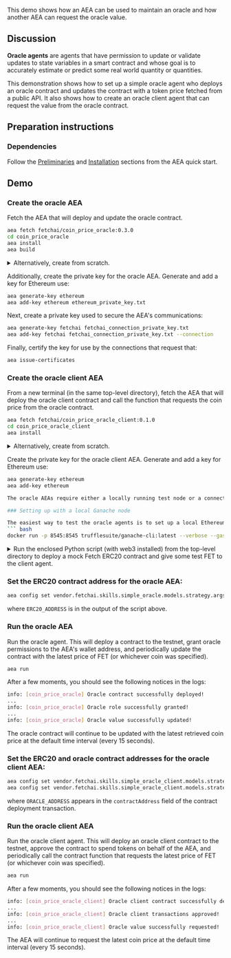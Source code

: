 This demo shows how an AEA can be used to maintain an oracle and how another AEA can request the oracle value.

## Discussion

**Oracle agents** are agents that have permission to update or validate updates to state variables in a smart contract and whose goal is to accurately estimate or predict some real world quantity or quantities.

This demonstration shows how to set up a simple oracle agent who deploys an oracle contract and updates the contract with a token price fetched from a public API. It also shows how to create an oracle client agent that can request the value from the oracle contract. 

## Preparation instructions
 
### Dependencies

Follow the <a href="../quickstart/#preliminaries">Preliminaries</a> and <a href="../quickstart/#installation">Installation</a> sections from the AEA quick start.

## Demo

### Create the oracle AEA

Fetch the AEA that will deploy and update the oracle contract.

``` bash
aea fetch fetchai/coin_price_oracle:0.3.0
cd coin_price_oracle
aea install
aea build
```

<details><summary>Alternatively, create from scratch.</summary>
<p>

Create the AEA that will deploy the contract.

``` bash
aea create coin_price_oracle
cd coin_price_oracle
aea add connection fetchai/http_client:0.16.0
aea add connection fetchai/ledger:0.12.0
aea add connection fetchai/p2p_libp2p:0.14.0
aea add skill fetchai/coin_price:0.3.0
aea add skill fetchai/simple_oracle:0.3.0
aea install
aea config set agent.default_connection fetchai/p2p_libp2p:0.14.0
```

Then update the agent configuration with the default routing and cert requests:
``` bash
aea config set --type dict agent.default_routing \
'{
"fetchai/contract_api:0.10.0": "fetchai/ledger:0.12.0",
"fetchai/http:0.11.0": "fetchai/http_client:0.16.0",
"fetchai/ledger_api:0.9.0": "fetchai/ledger:0.12.0"
}'
aea config set --type list vendor.fetchai.connections.p2p_libp2p.cert_requests \
'[{"identifier": "acn", "ledger_id": "ethereum", "not_after": "2022-01-01", "not_before": "2021-01-01", "public_key": "fetchai", "save_path": ".certs/conn_cert.txt"}]'
```

And change the default ledger:
``` bash
aea config set agent.default_ledger ethereum
```

</p>
</details>

Additionally, create the private key for the oracle AEA. Generate and add a key for Ethereum use:

``` bash
aea generate-key ethereum
aea add-key ethereum ethereum_private_key.txt
```

Next, create a private key used to secure the AEA's communications:
``` bash
aea generate-key fetchai fetchai_connection_private_key.txt
aea add-key fetchai fetchai_connection_private_key.txt --connection
```

Finally, certify the key for use by the connections that request that:
``` bash
aea issue-certificates
```

### Create the oracle client AEA

From a new terminal (in the same top-level directory), fetch the AEA that will deploy the oracle client contract and call the function that requests the coin price from the oracle contract.

``` bash
aea fetch fetchai/coin_price_oracle_client:0.1.0
cd coin_price_oracle_client
aea install
```

<details><summary>Alternatively, create from scratch.</summary>
<p>

Create the AEA that will deploy the contract.

``` bash
aea create coin_price_oracle
cd coin_price_oracle
aea add connection fetchai/http_client:0.16.0
aea add connection fetchai/ledger:0.12.0
aea add skill fetchai/simple_oracle_client:0.2.0
aea install
aea config set agent.default_connection fetchai/ledger:0.12.0
```

Then update the agent configuration with the default routing:
``` bash
aea config set --type dict agent.default_routing \
'{
"fetchai/contract_api:0.10.0": "fetchai/ledger:0.12.0",
"fetchai/http:0.11.0": "fetchai/http_client:0.16.0",
"fetchai/ledger_api:0.9.0": "fetchai/ledger:0.12.0"
}'
```

Change the default ledger:
``` bash
aea config set agent.default_ledger ethereum
```

</p>
</details>

Create the private key for the oracle client AEA. Generate and add a key for Ethereum use:

``` bash
aea generate-key ethereum
aea add-key ethereum

The oracle AEAs require either a locally running test node or a connection to a remote testnet.

### Setting up with a local Ganache node

The easiest way to test the oracle agents is to set up a local Ethereum test node using Ganache. This can be done by running the following docker command from the directory you started from (in a new terminal). This command will also fund the accounts of the AEAs:
``` bash
docker run -p 8545:8545 trufflesuite/ganache-cli:latest --verbose --gasPrice=0 --gasLimit=0x1fffffffffffff --account="$(cat coin_price_oracle/ethereum_private_key.txt),1000000000000000000000" --account="$(cat coin_price_oracle_client/ethereum_private_key.txt),1000000000000000000000"
```

<details><summary>Run the enclosed Python script (with web3 installed) from the top-level directory to deploy a mock Fetch ERC20 contract and give some test FET to the client agent.</summary>
<p>

```python
import json
import os
from web3 import Web3

FILE_DIR = os.path.dirname(os.path.realpath(__file__))
CONTRACT_PATH = os.path.join(FILE_DIR, "coin_price_oracle_client/vendor/fetchai/contracts/fet_erc20/build/FetERC20Mock.json")
ORACLE_PRIVATE_KEY_PATH = os.path.join(FILE_DIR, "coin_price_oracle/ethereum_private_key.txt")
CLIENT_PRIVATE_KEY_PATH = os.path.join(FILE_DIR, "coin_price_oracle_client/ethereum_private_key.txt")

# Solidity source code
with open(CONTRACT_PATH) as file:
    compiled_sol = json.load(file)

# web3.py instance
w3 = Web3(Web3.HTTPProvider('http://127.0.0.1:8545'))

# Import oracle account from private key and set to default account
with open(ORACLE_PRIVATE_KEY_PATH) as file:
    private_key = file.read()
oracle_account = w3.eth.account.privateKeyToAccount(private_key)
w3.eth.defaultAccount = oracle_account.address

# Import client account from private key
with open(CLIENT_PRIVATE_KEY_PATH) as file:
    private_key = file.read()
client_account = w3.eth.account.privateKeyToAccount(private_key)

# Deploy mock Fetch ERC20 contract
FetERC20Mock = w3.eth.contract(abi=compiled_sol['abi'], bytecode=compiled_sol['bytecode'])

# Submit the transaction that deploys the contract
tx_hash = FetERC20Mock.constructor(
    name="FetERC20Mock",
    symbol="MFET",
    initialSupply=int(1e23),
    decimals_=18).transact()

# Wait for the transaction to be mined, and get the transaction receipt
tx_receipt = w3.eth.waitForTransactionReceipt(tx_hash)

# Print out the contract address
print("FetERC20Mock contract deployed at:", tx_receipt.contractAddress)

# Get deployed contract
fet_erc20_mock = w3.eth.contract(address=tx_receipt.contractAddress, abi=compiled_sol['abi'])

# Transfer some test FET to oracle client account
tx_hash = fet_erc20_mock.functions.transfer(client_account.address, int(1e20)).transact()
tx_receipt = w3.eth.waitForTransactionReceipt(tx_hash)
```

</p>
</details>

### Set the ERC20 contract address for the oracle AEA:
``` bash
aea config set vendor.fetchai.skills.simple_oracle.models.strategy.args.erc20_address ERC20_ADDRESS
```
where `ERC20_ADDRESS` is in the output of the script above.

### Run the oracle AEA

Run the oracle agent. This will deploy a contract to the testnet, grant oracle permissions to the AEA's wallet address, and periodically update the contract with the latest price of FET (or whichever coin was specified).
``` bash
aea run
```

After a few moments, you should see the following notices in the logs:
``` bash
info: [coin_price_oracle] Oracle contract successfully deployed!
...
info: [coin_price_oracle] Oracle role successfully granted!
...
info: [coin_price_oracle] Oracle value successfully updated!
```
The oracle contract will continue to be updated with the latest retrieved coin price at the default time interval (every 15 seconds).

### Set the ERC20 and oracle contract addresses for the oracle client AEA:
``` bash
aea config set vendor.fetchai.skills.simple_oracle_client.models.strategy.args.erc20_address ERC20_ADDRESS
aea config set vendor.fetchai.skills.simple_oracle_client.models.strategy.args.oracle_contract_address ORACLE_ADDRESS
```
where `ORACLE_ADDRESS` appears in the `contractAddress` field of the contract deployment transaction.

### Run the oracle client AEA

Run the oracle client agent. This will deploy an oracle client contract to the testnet, approve the contract to spend tokens on behalf of the AEA, and periodically call the contract function that requests the latest price of FET (or whichever coin was specified).
``` bash
aea run
```

After a few moments, you should see the following notices in the logs:
``` bash
info: [coin_price_oracle_client] Oracle client contract successfully deployed!
...
info: [coin_price_oracle_client] Oracle client transactions approved!
...
info: [coin_price_oracle_client] Oracle value successfully requested!
```
The AEA will continue to request the latest coin price at the default time interval (every 15 seconds).
